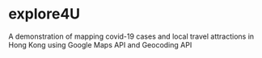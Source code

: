 # explore4U
A demonstration of mapping covid-19 cases and local travel attractions in Hong Kong using Google Maps API and  Geocoding API
